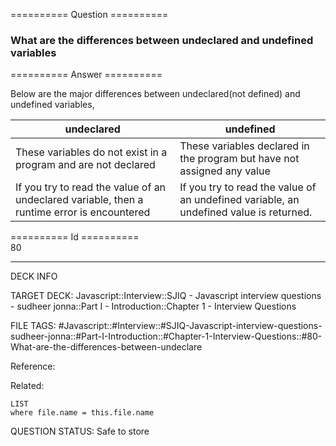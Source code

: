========== Question ==========  

### What are the differences between undeclared and undefined variables  

========== Answer ==========  

Below are the major differences between undeclared(not defined) and undefined variables,

| undeclared | undefined |
| --- | --- |
| These variables do not exist in a program and are not declared | These variables declared in the program but have not assigned any value |
| If you try to read the value of an undeclared variable, then a runtime error is encountered | If you try to read the value of an undefined variable, an undefined value is returned. |

========== Id ==========  
80

---

DECK INFO

TARGET DECK: Javascript::Interview::SJIQ - Javascript interview questions - sudheer jonna::Part I - Introduction::Chapter 1 - Interview Questions

FILE TAGS: #Javascript::#Interview::#SJIQ-Javascript-interview-questions-sudheer-jonna::#Part-I-Introduction::#Chapter-1-Interview-Questions::#80-What-are-the-differences-between-undeclare

Reference:

Related:

```dataview
LIST
where file.name = this.file.name
```

QUESTION STATUS: Safe to store
